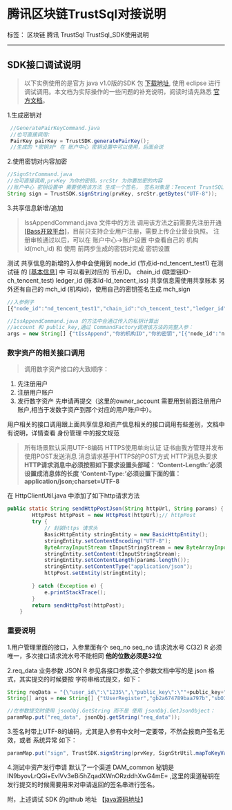 # 腾讯区块链TrustSql对接说明

标签： 区块链 腾讯 TrustSql TrustSql_SDK使用说明

---

## SDK接口调试说明
> 以下实例使用的是官方 java v1.0版的SDK 包 [下载地址][1], 使用 eclipse 进行调试调用。本文档为实际操作的一些问题的补充说明，阅读时请先熟悉 [官方文档][2]。

1.生成密钥对
```java
 //GeneratePairKeyCommand.java
 //也可直接调用:
 PairKey pairKey = TrustSDK.generatePairKey();
 //生成的 *密钥对* 在 账户中心 密钥设置中可以使用，后面会说
```

2.使用密钥对内容加密
```java
//SignStrCommand.java
//也可直接调用,prvKey 为你的密钥，srcStr 为你要加密的内容 
//账户中心 密钥设置中 需要使用该方法 生成一个签名， 签名对象是：Tencent TrustSQL
String sign = TrustSDK.signString(prvKey, srcStr.getBytes("UTF-8"));
```
3.共享信息新增/追加
> IssAppendCommand.java 文件中的方法
> 调用该方法之前需要先注册开通 [[Bass开放平台]][3]，目前只支持企业用户注册，需要上传企业营业执照。
> 注册审核通过以后，可以在 账户中心->账户设置 中查看自己的 机构id(mch_id) 和 使用 
> 前两步生成的密钥对完成 密钥设置
> 
测试 共享信息的新增的入参中会使用到 
node_id (节点id-nd_tencent_test1) 在测试链 的 [[基本信息]][4] 中 可以看到对应的 节点ID。
chain_id (联盟链ID-ch_tencent_test) 
ledger_id (账本Id-ld_tencent_iss) 共享信息需使用共享账本
另外还有自己的
mch_id (机构id)，使用自己的密钥签名生成 mch_sign

```js
//入参例子
[{"node_id":"nd_tencent_test1","chain_id":"ch_tencent_test","ledger_id":"ld_tencent_iss","version":"1.0","info_key":"yieio20180211","info_version":1,"state":0,"content":{"content":"test"},"notes":{"notes":"test"},"commit_time":"2018-02-11 15:15:00"}]

//IssAppendCommand.java 的方法中会通过传入的私钥计算出 
//account 和 public_key,通过 CommandFactory调用该方法的完整入参：
args = new String[] {"tIssAppend","你的机构ID","你的密钥","[{"node_id":"nd_tencent_test1","chain_id":"ch_tencent_test","ledger_id":"ld_tencent_iss","version":"1.0","info_key":"yieio20180210","info_version":1,"state":0,"content":{"content":"test"},"notes":{"notes":"test"},"commit_time":"2018-02-09 15:15:00",}]"}

```

### 数字资产的相关接口调用
> 调用数字资产接口的大致顺序：
1. 先注册用户
2. 注册用户账户
3. 发行数字资产 先申请再提交（这里的owner_account 需要用到前面注册用户账户,相当于发数字资产到那个对应的用户账户中）。

用户相关的接口调用跟上面共享信息和资产信息相关的接口调用有些差别，文档中有说明，详情查看 身份管理 中的报文规范 

> 所有场景默认采用UTF-8编码
HTTPS使用单向认证
证书由我方管理并发布
使用POST发送消息
消息请求基于HTTPS的POST方式
HTTP消息头要求
**HTTP请求消息中必须按照如下要求设置头部域：
‘Content-Length:’必须设置成消息体的长度 
‘Content-Type:’必须设置下面的值：
application/json;charset=UTF-8**

在 HttpClientUtil.java 中添加了如下http请求方法
```java
public static String sendHttpPostJson(String httpUrl, String params) {
		HttpPost httpPost = new HttpPost(httpUrl);// httpPost
		try {
			// 封装https 请求头
			BasicHttpEntity stringEntity = new BasicHttpEntity();
			stringEntity.setContentEncoding("UTF-8");
			ByteArrayInputStream tInputStringStream = new ByteArrayInputStream(params.getBytes());
			stringEntity.setContent(tInputStringStream);
			stringEntity.setContentLength(params.length());
			stringEntity.setContentType("application/json");
			httpPost.setEntity(stringEntity);
			
		} catch (Exception e) {
			e.printStackTrace();
		}
		return sendHttpPost(httpPost);
	}
```

### 重要说明
1.用户管理里面的接口，入参里面有个 seq_no
seq_no	请求流水号	C(32)	R	必须唯一，多次接口请求流水号不能相同
**他的位数必须是32位**

2.req_data	业务参数	JSON	R	参见各接口参数,这个参数文档中写的是 json 格式，其实提交的时候要按 字符串格式提交，如下：
```java
String reqData = "{\"user_id\":\"1235\",\"public_key\":\""+public_key+"\",\"user_fullName\":\"yieio\"}";  
String[] args = new String[] {"tUserRegister","gb2a674789baa797b","sbOIIUCFhCj9LfPkT93ZXJGPoanqL1XsyDm62BkNxCM=","[{\"product_code\":\"YieioTest\",\"req_data\":"+reqData+"}]"};

//在参数提交时使用 jsonObj.GetString 而不是 使用 jsonObj.GetJsonObject：
paramMap.put("req_data", jsonObj.getString("req_data"));
```
3.签名时带上UTF-8的编码，尤其是入参有中文时一定要带，不然会报商户签名无效，或者 系统异常 如下：
```java
paramMap.put("sign", TrustSDK.signString(prvKey, SignStrUtil.mapToKeyValueStr(paramMap).getBytes("UTF-8")));
```

4.测试中资产发行申请 默认了一个渠道 DAM_common 秘钥是 lN9byovLrQGi+EvlVv3eBi5hZqadXWnORzddhXwG4mE= ,这里的渠道秘钥在发行提交的时候需要用来对申请返回的签名串进行签名。

附，上述调试 SDK 的github 地址 【[java源码地址][5]】


  [1]: https://baas.trustsql.qq.com/web/baas_blockchain/doc/v1.0/sdk/TrustSQL_SDK_java_v1.0.zip
  [2]: https://baas.trustsql.qq.com/web/baas_blockchain/doc/v1.0/index.shtml#_1
  [3]: https://baas.trustsql.qq.com/web/trust_blockchain/service/service.shtml
  [4]: https://baas.trustsql.qq.com/web/trust_blockchain/testchain/baseinfo.shtml?chain_id=ch_tencent_test&relate_id=testchain_ch_tencent_test_0
  [5]: https://github.com/yieio/trustSqlCase
